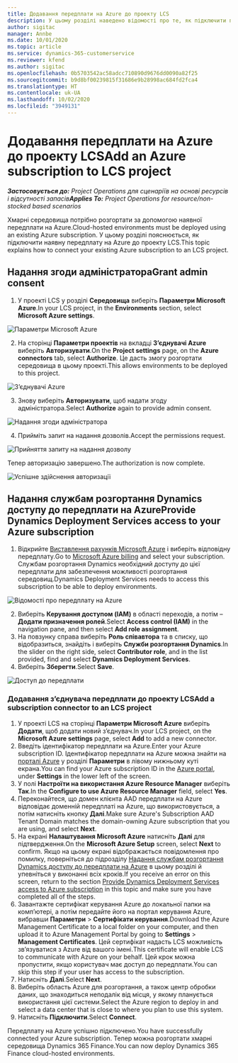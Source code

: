```yaml
---
title: Додавання передплати на Azure до проекту LCS
description: У цьому розділі наведено відомості про те, як підключити передплату на Azure до проекту LCS.
author: sigitac
manager: Annbe
ms.date: 10/01/2020
ms.topic: article
ms.service: dynamics-365-customerservice
ms.reviewer: kfend
ms.author: sigitac
ms.openlocfilehash: 0b5703542ac58adcc710890d9676dd0090a82f25
ms.sourcegitcommit: b9d8bf00239815f31686e9b28998ac684fd2fca4
ms.translationtype: HT
ms.contentlocale: uk-UA
ms.lasthandoff: 10/02/2020
ms.locfileid: "3949131"
---
```

# <a name="add-an-azure-subscription-to-lcs-project"></a><span data-ttu-id="e1776-103">Додавання передплати на Azure до проекту LCS</span><span class="sxs-lookup"><span data-stu-id="e1776-103">Add an Azure subscription to LCS project</span></span>

<span data-ttu-id="e1776-104">_**Застосовується до:** Project Operations для сценаріїв на основі ресурсів і відсутності запасів_</span><span class="sxs-lookup"><span data-stu-id="e1776-104">_**Applies To:** Project Operations for resource/non-stocked based scenarios_</span></span>

<span data-ttu-id="e1776-105">Хмарні середовища потрібно розгортати за допомогою наявної передплати на Azure.</span><span class="sxs-lookup"><span data-stu-id="e1776-105">Cloud-hosted environments must be deployed using an existing Azure subscription.</span></span> <span data-ttu-id="e1776-106">У цьому розділі пояснюється, як підключити наявну передплату на Azure до проекту LCS.</span><span class="sxs-lookup"><span data-stu-id="e1776-106">This topic explains how to connect your existing Azure subscription to an LCS project.</span></span> 

## <a name="grant-admin-consent"></a><span data-ttu-id="e1776-107">Надання згоди адміністратора</span><span class="sxs-lookup"><span data-stu-id="e1776-107">Grant admin consent</span></span>

1. <span data-ttu-id="e1776-108">У проекті LCS у розділі **Середовища** виберіть **Параметри Microsoft Azure**.</span><span class="sxs-lookup"><span data-stu-id="e1776-108">In your LCS project, in the **Environments** section, select **Microsoft Azure settings**.</span></span>

![Параметри Microsoft Azure](./media/1MicrosoftAzureSettings.png)

2. <span data-ttu-id="e1776-110">На сторінці **Параметри проектів** на вкладці **З’єднувачі Azure** виберіть **Авторизувати**.</span><span class="sxs-lookup"><span data-stu-id="e1776-110">On the **Project settings** page, on the **Azure connectors** tab, select **Authorize**.</span></span> <span data-ttu-id="e1776-111">Це дасть змогу розгортати середовища в цьому проекті.</span><span class="sxs-lookup"><span data-stu-id="e1776-111">This allows environments to be deployed to this project.</span></span>

![З’єднувачі Azure](./media/2AzureConnectors.png)

3. <span data-ttu-id="e1776-113">Знову виберіть **Авторизувати**, щоб надати згоду адміністратора.</span><span class="sxs-lookup"><span data-stu-id="e1776-113">Select **Authorize** again to provide admin consent.</span></span>

![Надання згоди адміністратора](./media/3GrantAdminConsent.png)

4. <span data-ttu-id="e1776-115">Прийміть запит на надання дозволів.</span><span class="sxs-lookup"><span data-stu-id="e1776-115">Accept the permissions request.</span></span>

![Прийняття запиту на надання дозволу](./media/4AcceptPermissionRequest.png)

<span data-ttu-id="e1776-117">Тепер авторизацію завершено.</span><span class="sxs-lookup"><span data-stu-id="e1776-117">The authorization is now complete.</span></span> 

![Успішне здійснення авторизації](./media/5AuthorizationComplete.png)

## <a name="provide-dynamics-deployment-services-access-to-your-azure-subscription"></a><a name="provide"></a><span data-ttu-id="e1776-119">Надання службам розгортання Dynamics доступу до передплати на Azure</span><span class="sxs-lookup"><span data-stu-id="e1776-119">Provide Dynamics Deployment Services access to your Azure subscription</span></span>

1. <span data-ttu-id="e1776-120">Відкрийте [Виставлення рахунків Microsoft Azure](https://portal.azure.com/#blade/Microsoft\_Azure\_Billing/SubscriptionsBlade) і виберіть відповідну передплату.</span><span class="sxs-lookup"><span data-stu-id="e1776-120">Go to [Microsoft Azure billing](https://portal.azure.com/#blade/Microsoft\_Azure\_Billing/SubscriptionsBlade) and select your subscription.</span></span> <span data-ttu-id="e1776-121">Службам розгортання Dynamics необхідний доступу до цієї передплати для забезпечення можливості розгортання середовищ.</span><span class="sxs-lookup"><span data-stu-id="e1776-121">Dynamics Deployment Services needs to access this subscription to be able to deploy environments.</span></span>

![Відомості про передплату на Azure](./media/6AzureSubscription.png)

2. <span data-ttu-id="e1776-123">Виберіть **Керування доступом (IAM)** в області переходів, а потім – **Додати призначення ролей**.</span><span class="sxs-lookup"><span data-stu-id="e1776-123">Select **Access control (IAM)** in the navigation pane, and then select **Add role assignment**.</span></span>
3. <span data-ttu-id="e1776-124">На повзунку справа виберіть **Роль співавтора** та в списку, що відобразиться, знайдіть і виберіть **Служби розгортання Dynamics**.</span><span class="sxs-lookup"><span data-stu-id="e1776-124">In the slider on the right side, select **Contributor role**, and in the list provided, find and select **Dynamics Deployment Services**.</span></span> 
4. <span data-ttu-id="e1776-125">Виберіть **Зберегти**.</span><span class="sxs-lookup"><span data-stu-id="e1776-125">Select **Save**.</span></span>

![Доступ до передплати](./media/7SubscriptionAccess.png)

### <a name="add-a-subscription-connector-to-an-lcs-project"></a><span data-ttu-id="e1776-127">Додавання з’єднувача передплати до проекту LCS</span><span class="sxs-lookup"><span data-stu-id="e1776-127">Add a subscription connector to an LCS project</span></span>

1. <span data-ttu-id="e1776-128">У проекті LCS на сторінці **Параметри Microsoft Azure** виберіть **Додати**, щоб додати новий з’єднувач.</span><span class="sxs-lookup"><span data-stu-id="e1776-128">In your LCS project, on the **Microsoft Azure settings** page, select **Add** to add a new connector.</span></span>
2. <span data-ttu-id="e1776-129">Введіть ідентифікатор передплати на Azure.</span><span class="sxs-lookup"><span data-stu-id="e1776-129">Enter your Azure subscription ID.</span></span> <span data-ttu-id="e1776-130">Ідентифікатор передплати на Azure можна знайти на [порталі Azure](https://ms.portal.azure.com/) у розділі **Параметри** в лівому нижньому куті екрана.</span><span class="sxs-lookup"><span data-stu-id="e1776-130">You can find your Azure subscription ID in the [Azure portal](https://ms.portal.azure.com/), under  **Settings**  in the lower left of the screen.</span></span>
3. <span data-ttu-id="e1776-131">У полі **Настроїти на використання Azure Resource Manager** виберіть **Так**.</span><span class="sxs-lookup"><span data-stu-id="e1776-131">In the **Configure to use Azure Resource Manager** field, select **Yes**.</span></span>
4. <span data-ttu-id="e1776-132">Переконайтеся, що домен клієнта AAD передплати на Azure відповідає доменній передплаті на Azure, що використовується, а потім натисніть кнопку **Далі**.</span><span class="sxs-lookup"><span data-stu-id="e1776-132">Make sure Azure's Subscription AAD Tenant Domain matches the domain-owning Azure subscription that you are using, and select **Next**.</span></span>
5. <span data-ttu-id="e1776-133">На екрані **Налаштування Microsoft Azure** натисніть **Далі** для підтвердження.</span><span class="sxs-lookup"><span data-stu-id="e1776-133">On the **Microsoft Azure Setup** screen, select **Next** to confirm.</span></span> <span data-ttu-id="e1776-134">Якщо на цьому екрані відображається повідомлення про помилку, поверніться до підрозділу [Надання службам розгортання Dynamics доступу до передплати на Azure](#provide) в цьому розділі й упевніться у виконанні всіх кроків.</span><span class="sxs-lookup"><span data-stu-id="e1776-134">If you receive an error on this screen, return to the section [Provide Dynamics Deployment Services access to Azure subscription](#provide) in this topic and make sure you have completed all of the steps.</span></span>
6. <span data-ttu-id="e1776-135">Завантажте сертифікат керування Azure до локальної папки на комп’ютері, а потім передайте його на портал керування Azure, вибравши **Параметри** > **Сертифікати керування**.</span><span class="sxs-lookup"><span data-stu-id="e1776-135">Download the Azure Management Certificate to a local folder on your computer, and then upload it to Azure Management Portal by going to **Settings** > **Management Certificates**.</span></span> <span data-ttu-id="e1776-136">Цей сертифікат надасть LCS можливість зв’язуватися з Azure від вашого імені.</span><span class="sxs-lookup"><span data-stu-id="e1776-136">This certificate will enable LCS to communicate with Azure on your behalf.</span></span> <span data-ttu-id="e1776-137">Цей крок можна пропустити, якщо користувач має доступ до передплати.</span><span class="sxs-lookup"><span data-stu-id="e1776-137">You can skip this step if your user has access to the subscription.</span></span>
7. <span data-ttu-id="e1776-138">Натисніть **Далі**.</span><span class="sxs-lookup"><span data-stu-id="e1776-138">Select  **Next**.</span></span>
8. <span data-ttu-id="e1776-139">Виберіть область Azure для розгортання, а також центр обробки даних, що знаходиться неподалік від місця, у якому планується використання цієї системи.</span><span class="sxs-lookup"><span data-stu-id="e1776-139">Select the Azure region to deploy in and select a data center that is close to where you plan to use this system.</span></span>
9.  <span data-ttu-id="e1776-140">Натисніть **Підключити**.</span><span class="sxs-lookup"><span data-stu-id="e1776-140">Select  **Connect**.</span></span>

<span data-ttu-id="e1776-141">Передплату на Azure успішно підключено.</span><span class="sxs-lookup"><span data-stu-id="e1776-141">You have successfully connected your Azure subscription.</span></span> <span data-ttu-id="e1776-142">Тепер можна розгортати хмарні середовища Dynamics 365 Finance.</span><span class="sxs-lookup"><span data-stu-id="e1776-142">You can now deploy Dynamics 365 Finance cloud-hosted environments.</span></span>



